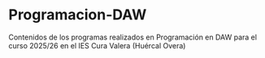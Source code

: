 # Programacion-DAW
Contenidos de los programas realizados en Programación en DAW para el curso 2025/26 en el IES Cura Valera (Huércal Overa)
